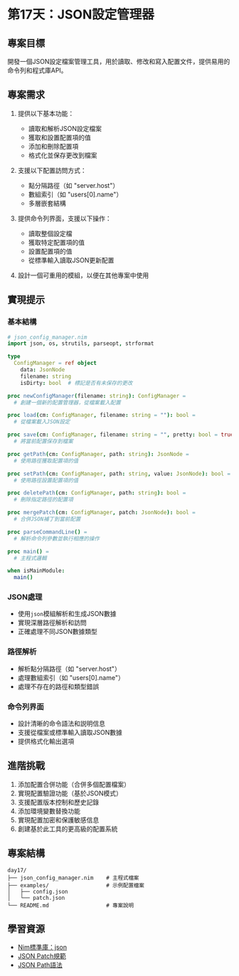 # 第17天：JSON設定管理器

## 專案目標

開發一個JSON設定檔案管理工具，用於讀取、修改和寫入配置文件，提供易用的命令列和程式庫API。

## 專案需求

1. 提供以下基本功能：
   - 讀取和解析JSON設定檔案
   - 獲取和設置配置項的值
   - 添加和刪除配置項
   - 格式化並保存更改到檔案
   
2. 支援以下配置訪問方式：
   - 點分隔路徑（如 "server.host"）
   - 數組索引（如 "users[0].name"）
   - 多層嵌套結構
   
3. 提供命令列界面，支援以下操作：
   - 讀取整個設定檔
   - 獲取特定配置項的值
   - 設置配置項的值
   - 從標準輸入讀取JSON更新配置
   
4. 設計一個可重用的模組，以便在其他專案中使用

## 實現提示

### 基本結構
```nim
# json_config_manager.nim
import json, os, strutils, parseopt, strformat

type
  ConfigManager = ref object
    data: JsonNode
    filename: string
    isDirty: bool  # 標記是否有未保存的更改

proc newConfigManager(filename: string): ConfigManager =
  # 創建一個新的配置管理器，從檔案載入配置

proc load(cm: ConfigManager, filename: string = ""): bool =
  # 從檔案載入JSON設定

proc save(cm: ConfigManager, filename: string = "", pretty: bool = true): bool =
  # 將當前配置保存到檔案

proc getPath(cm: ConfigManager, path: string): JsonNode =
  # 使用路徑獲取配置項的值

proc setPath(cm: ConfigManager, path: string, value: JsonNode): bool =
  # 使用路徑設置配置項的值

proc deletePath(cm: ConfigManager, path: string): bool =
  # 刪除指定路徑的配置項

proc mergePatch(cm: ConfigManager, patch: JsonNode): bool =
  # 合併JSON補丁到當前配置

proc parseCommandLine() =
  # 解析命令列參數並執行相應的操作

proc main() =
  # 主程式邏輯

when isMainModule:
  main()
```

### JSON處理
- 使用`json`模組解析和生成JSON數據
- 實現深層路徑解析和訪問
- 正確處理不同JSON數據類型

### 路徑解析
- 解析點分隔路徑（如 "server.host"）
- 處理數組索引（如 "users[0].name"）
- 處理不存在的路徑和類型錯誤

### 命令列界面
- 設計清晰的命令語法和説明信息
- 支援從檔案或標準輸入讀取JSON數據
- 提供格式化輸出選項

## 進階挑戰

1. 添加配置合併功能（合併多個配置檔案）
2. 實現配置驗證功能（基於JSON模式）
3. 支援配置版本控制和歷史記錄
4. 添加環境變數替換功能
5. 實現配置加密和保護敏感信息
6. 創建基於此工具的更高級的配置系統

## 專案結構

```
day17/
├── json_config_manager.nim    # 主程式檔案
├── examples/                  # 示例配置檔案
│   ├── config.json
│   └── patch.json
└── README.md                  # 專案說明
```

## 學習資源

- [Nim標準庫：json](https://nim-lang.org/docs/json.html)
- [JSON Patch規範](http://jsonpatch.com/)
- [JSON Path語法](https://goessner.net/articles/JsonPath/)
